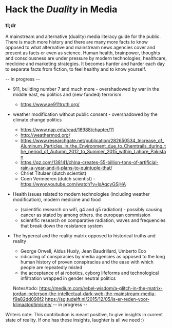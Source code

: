 # Hack the _Duality_ in Media
### tl;dr
A mainstream and alternative (duality) media literacy guide for the public. There is much more history and there are many more facts to know opposed to what alternative and mainstream news agencies cover and present as facts or even as science.
Human health, brainpower, thoughts and consciousness are under pressure by modern technologies, healthcare, medicine and marketing strategies. It becomes harder and harder each day to separate facts from fiction, to feel healthy and to know yourself. 

-- in progress --
  - 911, building number 7 and much more - overshadowed by war in the middle east, eu politics and (new funded) terrorism
    - https://www.ae911truth.org/
  - weather modification without public consent - overshadowed by the climate change politics
    - https://www.nap.edu/read/18988/chapter/11
    - http://weathermod.org/
    - https://www.researchgate.net/publication/282650534_Increase_of_Aluminum_Particles_in_the_Environment_due_to_Chemtrails_during_the_period_of_Autumn_2012_to_Summer_2015_within_Lahore_Pakistan
    - https://qz.com/138141/china-creates-55-billion-tons-of-artificial-rain-a-year-and-it-plans-to-quintuple-that/
    - Chriet Titulaer (dutch scientist) 
    - Coen Vermeeren (dutch scientist) - https://www.youtube.com/watch?v=lsAqcyGSjHA
    
  - Health issues related to modern technologies (including weather modification), modern medicine and food
    - (scientific research on wifi, g4 and g5 radiation) - possibly causing cancer as stated by among others. the european commission
    - scientific research on comparative radiation, waves and frequencies that break down the resistance system 
  
  - The hypereal and the reality matrix opposed to historical truths and reality
    - George Orwell, Aldus Huxly, Jean Baudrillard, Umberto Eco
    - ridiculing of conspiracies by media agencies as opposed to the long human history of proven conspiracies and the ease with which people are repeatedly misled
    - the acceptance of ai robotics, cyborg lifeforms and technological infiltration wrapped in gender neutral politics
    
    Notes/todo:
    https://medium.com/rebel-wisdom/a-glitch-in-the-matrix-jordan-peterson-the-intellectual-dark-web-the-mainstream-media-f9a82dd096f2
    https://sg.tudelft.nl/2015/12/05/is-er-reden-voor-klimaatoptimisme/
 -- in progress --
 
 Writers note: This contribution is meant positive, to give insights in current state of reality. If one has these insights, laughter is all we need :) 
